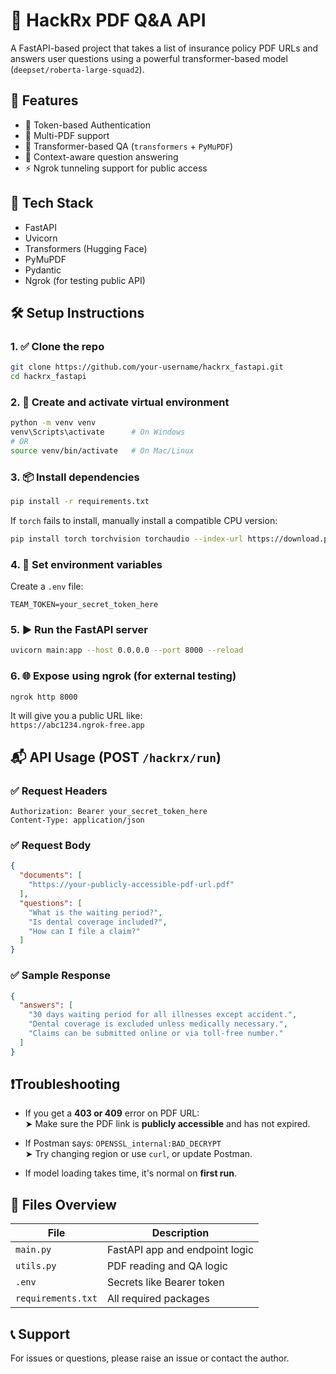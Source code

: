 
# 📄 HackRx PDF Q&A API

A FastAPI-based project that takes a list of insurance policy PDF URLs and answers user questions using a powerful transformer-based model (`deepset/roberta-large-squad2`).

## 🚀 Features

- 🔐 Token-based Authentication
- 📄 Multi-PDF support
- 🤖 Transformer-based QA (`transformers` + `PyMuPDF`)
- 💬 Context-aware question answering
- ⚡ Ngrok tunneling support for public access

## 🔧 Tech Stack

- FastAPI
- Uvicorn
- Transformers (Hugging Face)
- PyMuPDF
- Pydantic
- Ngrok (for testing public API)

## 🛠️ Setup Instructions

### 1. ✅ Clone the repo

```bash
git clone https://github.com/your-username/hackrx_fastapi.git
cd hackrx_fastapi
```

### 2. 🐍 Create and activate virtual environment

```bash
python -m venv venv
venv\Scripts\activate      # On Windows
# OR
source venv/bin/activate   # On Mac/Linux
```

### 3. 📦 Install dependencies

```bash
pip install -r requirements.txt
```

If `torch` fails to install, manually install a compatible CPU version:

```bash
pip install torch torchvision torchaudio --index-url https://download.pytorch.org/whl/cpu
```

### 4. 🔑 Set environment variables

Create a `.env` file:

```env
TEAM_TOKEN=your_secret_token_here
```

### 5. ▶️ Run the FastAPI server

```bash
uvicorn main:app --host 0.0.0.0 --port 8000 --reload
```

### 6. 🌐 Expose using ngrok (for external testing)

```bash
ngrok http 8000
```

It will give you a public URL like:  
`https://abc1234.ngrok-free.app`

## 📬 API Usage (POST `/hackrx/run`)

### ✅ Request Headers

```
Authorization: Bearer your_secret_token_here
Content-Type: application/json
```

### ✅ Request Body

```json
{
  "documents": [
    "https://your-publicly-accessible-pdf-url.pdf"
  ],
  "questions": [
    "What is the waiting period?",
    "Is dental coverage included?",
    "How can I file a claim?"
  ]
}
```

### ✅ Sample Response

```json
{
  "answers": [
    "30 days waiting period for all illnesses except accident.",
    "Dental coverage is excluded unless medically necessary.",
    "Claims can be submitted online or via toll-free number."
  ]
}
```

## ❗Troubleshooting

- If you get a **403 or 409** error on PDF URL:  
  ➤ Make sure the PDF link is **publicly accessible** and has not expired.

- If Postman says: `OPENSSL_internal:BAD_DECRYPT`  
  ➤ Try changing region or use `curl`, or update Postman.

- If model loading takes time, it's normal on **first run**.

## 📁 Files Overview

| File        | Description                        |
|-------------|------------------------------------|
| `main.py`   | FastAPI app and endpoint logic     |
| `utils.py`  | PDF reading and QA logic           |
| `.env`      | Secrets like Bearer token          |
| `requirements.txt` | All required packages       |

## 📞 Support

For issues or questions, please raise an issue or contact the author.
